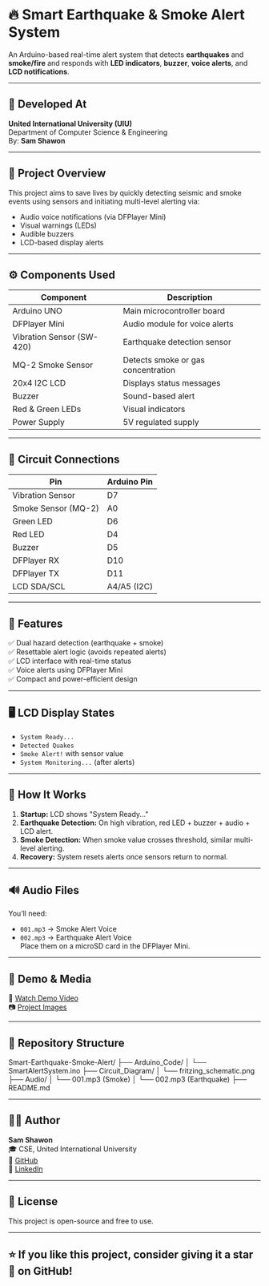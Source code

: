 # 🔥 Smart Earthquake & Smoke Alert System

An Arduino-based real-time alert system that detects **earthquakes** and **smoke/fire** and responds with **LED indicators**, **buzzer**, **voice alerts**, and **LCD notifications**.

---

## 🏫 Developed At
**United International University (UIU)**  
Department of Computer Science & Engineering  
By: **Sam Shawon**

---

## 🎯 Project Overview

This project aims to save lives by quickly detecting seismic and smoke events using sensors and initiating multi-level alerting via:
- Audio voice notifications (via DFPlayer Mini)
- Visual warnings (LEDs)
- Audible buzzers
- LCD-based display alerts

---

## ⚙️ Components Used

| Component             | Description                           |
|-----------------------|---------------------------------------|
| Arduino UNO           | Main microcontroller board            |
| DFPlayer Mini         | Audio module for voice alerts         |
| Vibration Sensor (SW-420) | Earthquake detection sensor     |
| MQ-2 Smoke Sensor     | Detects smoke or gas concentration    |
| 20x4 I2C LCD          | Displays status messages              |
| Buzzer                | Sound-based alert                     |
| Red & Green LEDs      | Visual indicators                     |
| Power Supply          | 5V regulated supply                   |

---

## 🔌 Circuit Connections

| Pin                  | Arduino Pin |
|----------------------|-------------|
| Vibration Sensor     | D7          |
| Smoke Sensor (MQ-2)  | A0          |
| Green LED            | D6          |
| Red LED              | D4          |
| Buzzer               | D5          |
| DFPlayer RX          | D10         |
| DFPlayer TX          | D11         |
| LCD SDA/SCL          | A4/A5 (I2C) |

---

## 🧠 Features

✅ Dual hazard detection (earthquake + smoke)  
✅ Resettable alert logic (avoids repeated alerts)  
✅ LCD interface with real-time status  
✅ Voice alerts using DFPlayer Mini  
✅ Compact and power-efficient design

---

## 🖥️ LCD Display States

- `System Ready...`
- `Detected Quakes`
- `Smoke Alert!` with sensor value
- `System Monitoring...` (after alerts)

---

## 🧾 How It Works

1. **Startup:** LCD shows "System Ready..."
2. **Earthquake Detection:** On high vibration, red LED + buzzer + audio + LCD alert.
3. **Smoke Detection:** When smoke value crosses threshold, similar multi-level alerting.
4. **Recovery:** System resets alerts once sensors return to normal.

---

## 🔊 Audio Files

You’ll need:
- `001.mp3` → Smoke Alert Voice
- `002.mp3` → Earthquake Alert Voice  
Place them on a microSD card in the DFPlayer Mini.

---

## 📸 Demo & Media

🎥 [Watch Demo Video](https://drive.google.com/file/d/1bPQbc_6IUq-6yguOpEWpzUcPXFkNZBc1/view?usp=drive_link)  
📷 [Project Images](assets/image)

---

## 📂 Repository Structure
Smart-Earthquake-Smoke-Alert/
├── Arduino_Code/
│ └── SmartAlertSystem.ino
├── Circuit_Diagram/
│ └── fritzing_schematic.png
├── Audio/
│ └── 001.mp3 (Smoke)
│ └── 002.mp3 (Earthquake)
├── README.md


---

## 👨‍💻 Author

**Sam Shawon**  
🎓 CSE, United International University  
🔗 [GitHub](https://github.com/samshawon10)  
🔗 [LinkedIn](https://linkedin.com/in/shawon-akando)

---

## 🏁 License

This project is open-source and free to use.

---

## ⭐ If you like this project, consider giving it a star 🌟 on GitHub!


